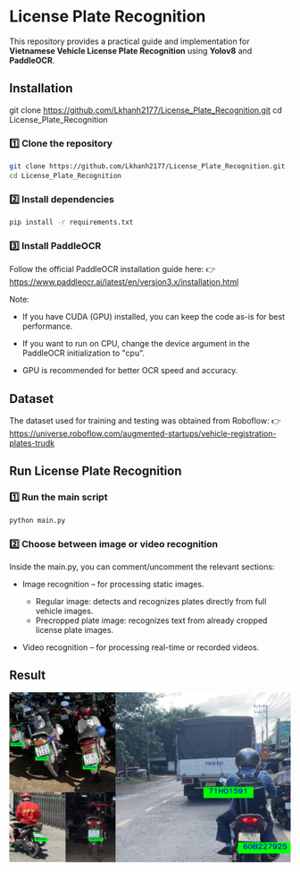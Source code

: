 # License Plate Recognition
This repository provides a practical guide and implementation for **Vietnamese Vehicle License Plate Recognition** using **Yolov8** and **PaddleOCR**.

## Installation
git clone https://github.com/Lkhanh2177/License_Plate_Recognition.git
cd License_Plate_Recognition

### 1️⃣ Clone the repository
```bash
git clone https://github.com/Lkhanh2177/License_Plate_Recognition.git
cd License_Plate_Recognition
```

### 2️⃣ Install dependencies
```bash
pip install -r requirements.txt
```
### 3️⃣ Install PaddleOCR
Follow the official PaddleOCR installation guide here:
👉 https://www.paddleocr.ai/latest/en/version3.x/installation.html

Note:

* If you have CUDA (GPU) installed, you can keep the code as-is for best performance.

* If you want to run on CPU, change the device argument in the PaddleOCR initialization to "cpu".

* GPU is recommended for better OCR speed and accuracy.

## Dataset
The dataset used for training and testing was obtained from Roboflow:
👉 https://universe.roboflow.com/augmented-startups/vehicle-registration-plates-trudk

## Run License Plate Recognition
### 1️⃣ Run the main script
```bash
python main.py
```
### 2️⃣ Choose between image or video recognition
Inside the main.py, you can comment/uncomment the relevant sections:

* Image recognition – for processing static images.
    * Regular image: detects and recognizes plates directly from full vehicle images.
    * Precropped plate image: recognizes text from already cropped license plate images.

* Video recognition – for processing real-time or recorded videos.

## Result
![alt text](https://github.com/Lkhanh2177/License_Plate_Recognition/blob/main/result/1.png)
 


